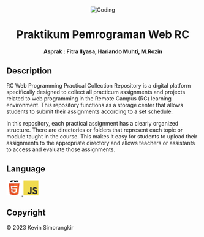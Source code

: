 <div align="center">
<img align="center" alt="Coding" width="400" src="https://www.lambdatest.com/resources/images/news24.gif">
<h1> Praktikum Pemrograman Web RC </h1>
<h4> Asprak : Fitra Ilyasa, Hariando Muhti, M.Rozin </h4>
</div>

## Description
RC Web Programming Practical Collection Repository is a digital platform specifically designed to collect all practicum assignments and projects related to web programming in the Remote Campus (RC) learning environment. This repository functions as a storage center that allows students to submit their assignments according to a set schedule.

In this repository, each practical assignment has a clearly organized structure. There are directories or folders that represent each topic or module taught in the course. This makes it easy for students to upload their assignments to the appropriate directory and allows teachers or assistants to access and evaluate those assignments.

## Language
<p><a href="https://www.w3.org/html/" target="_blank" rel="noreferrer"> <img src="https://raw.githubusercontent.com/devicons/devicon/master/icons/html5/html5-original-wordmark.svg" alt="html5" width="40" height="40"/> </a> <a href="https://developer.mozilla.org/en-US/docs/Web/JavaScript" target="_blank" rel="noreferrer"> <img src="https://raw.githubusercontent.com/devicons/devicon/master/icons/javascript/javascript-original.svg" alt="javascript" width="40" height="40"/> </a></p>


## Copyright
© 2023 Kevin Simorangkir
